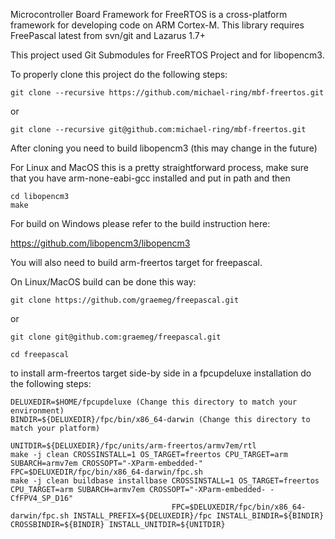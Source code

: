 Microcontroller Board Framework for FreeRTOS is a cross-platform framework for developing code on ARM Cortex-M.
This library requires FreePascal latest from svn/git and Lazarus 1.7+

This project used Git Submodules for FreeRTOS Project and for libopencm3.

To properly clone this project do the following steps:

    git clone --recursive https://github.com/michael-ring/mbf-freertos.git

or

    git clone --recursive git@github.com:michael-ring/mbf-freertos.git

After cloning you need to build libopencm3 (this may change in the future)

For Linux and MacOS this is a pretty straightforward process, make sure that you have arm-none-eabi-gcc installed and put in path and then

    cd libopencm3
    make

For build on Windows please refer to the build instruction here:

https://github.com/libopencm3/libopencm3

You will also need to build arm-freertos target for freepascal.

On Linux/MacOS build can be done this way:

    git clone https://github.com/graemeg/freepascal.git

or

    git clone git@github.com:graemeg/freepascal.git

    cd freepascal

to install arm-freertos target side-by side in a fpcupdeluxe installation do the following steps:

    DELUXEDIR=$HOME/fpcupdeluxe (Change this directory to match your environment)
    BINDIR=${DELUXEDIR}/fpc/bin/x86_64-darwin (Change this directory to match your platform)

    UNITDIR=${DELUXEDIR}/fpc/units/arm-freertos/armv7em/rtl
    make -j clean CROSSINSTALL=1 OS_TARGET=freertos CPU_TARGET=arm SUBARCH=armv7em CROSSOPT="-XParm-embedded-" FPC=$DELUXEDIR/fpc/bin/x86_64-darwin/fpc.sh
    make -j clean buildbase installbase CROSSINSTALL=1 OS_TARGET=freertos CPU_TARGET=arm SUBARCH=armv7em CROSSOPT="-XParm-embedded- -CfFPV4_SP_D16" 
                                        FPC=$DELUXEDIR/fpc/bin/x86_64-darwin/fpc.sh INSTALL_PREFIX=${DELUXEDIR}/fpc INSTALL_BINDIR=${BINDIR} CROSSBINDIR=${BINDIR} INSTALL_UNITDIR=${UNITDIR}

